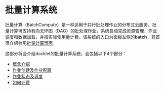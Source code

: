 # 批量计算系统 #

批量计算（BatchCompute）是一种适用于并行批处理作业的分布式云服务。批量计算可支持有向无环图（DAG）的批处理作业，系统自动完成资源管理，作业调度和数据加载，并按实际使用量计费。该系统的入口为面板左侧的**batch**，其首页介绍参见[批量计算页面](../portal/batch.md)。

这部分将会介绍docklet的批量计算系统，会包括以下4个部分：

* [概念介绍](concepts.md)
* [作业创建及作业配置](create.md)
* [作业状态及调度](status_schedule.md)
* [如何计费](billing.md)
